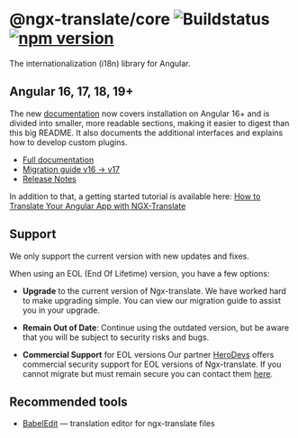# @ngx-translate/core ![Buildstatus](https://github.com/ngx-translate/core/actions/workflows/ngx-translate-test.yml/badge.svg) [![npm version](https://badge.fury.io/js/%40ngx-translate%2Fcore.svg)](https://badge.fury.io/js/%40ngx-translate%2Fcore)

The internationalization (i18n) library for Angular.
<br/>

## Angular 16, 17, 18, 19+

The new [documentation](https://ngx-translate.org/) now covers installation on
Angular 16+ and is divided into smaller, more readable sections, making it
easier to digest than this big README. It also documents the additional
interfaces and explains how to develop custom plugins.

- [Full documentation](https://ngx-translate.org)
- [Migration guide v16 -> v17](https://ngx-translate.org/getting-started/migration-guide/)
- [Release Notes](https://github.com/ngx-translate/core/releases)

In addition to that, a getting started tutorial is available here: [How to Translate Your Angular App with NGX-Translate](https://www.codeandweb.com/babeledit/tutorials/how-to-translate-your-angular-app-with-ngx-translate)

## Support

We only support the current version with new updates and fixes.

When using an EOL (End Of Lifetime) version, you have a few options:

- **Upgrade** to the current version of Ngx-translate. We have worked hard to make upgrading simple. You can view our migration guide to assist you in your upgrade.

- **Remain Out of Date**: Continue using the outdated version, but be aware that you will be subject to security risks and bugs.

- **Commercial Support** for EOL versions Our partner [HeroDevs](https://www.herodevs.com/support/nes-angular?utm_source=ngx-translate&utm_medium=referral&utm_campaign=angular_support_link&utm_id=NgxTranslateReferral) offers commercial security support for EOL versions of Ngx-translate. If you cannot migrate but must remain secure you can contact them [here](https://www.herodevs.com/support/nes-angular?utm_source=ngx-translate&utm_medium=referral&utm_campaign=angular_support_link&utm_id=NgxTranslateReferral).

## Recommended tools

- [BabelEdit](https://www.codeandweb.com/babeledit) — translation editor for ngx-translate files
